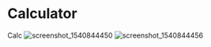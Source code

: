 # Calculator
Calc
![screenshot_1540844450](https://user-images.githubusercontent.com/44408936/47719755-76818a80-dc22-11e8-8f58-4121b4dacf79.png)
![screenshot_1540844456](https://user-images.githubusercontent.com/44408936/47719756-76818a80-dc22-11e8-9212-f620972f2898.png)
